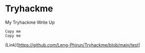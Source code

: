 # Tryhackme
My Tryhackme Write Up
```
Copy me
Copy me
```
(Link)[https://github.com/Leng-Phirun/Tryhackme/blob/main/test]
